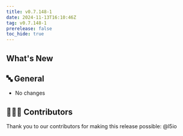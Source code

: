 ```yaml
---
title: v0.7.148-1
date: 2024-11-13T16:10:46Z
tag: v0.7.148-1
prerelease: false
toc_hide: true
---
```


## What's New
## 🔤 General
* No changes

## 👨🏽‍💻 Contributors

Thank you to our contributors for making this release possible:
@l5io

